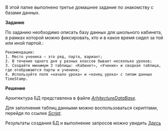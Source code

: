 В этой папке выполнено третье домашнее задание по знакомству с базами данных.

__Задание__

По заданию необходимо описать базу данных для школьного кабинета, в рамках которой можно фиксировать, кто и в какое время сидел за той или иной партой.:

    Рекомендации:
    1. Место ученика — это ряд, парта, вариант;
    2. В течение одного дня у разных классов бывает несколько уроков; 
    3. Создайте минимум 3 таблицы: «Кабинет», «Ученик» и сводная таблица, где отображаются парты и ученики;
    4. Используйте поля «начало урока» и «конец урока» с типом данных TimeStamp.

__Решение__

Архитектура БД представлена в файле [_ArhitectureDataBase_](ArhitectureDataBase.drawio.png).

Для заполнения таблиц данными можно воспользоваться скриптами, перейдя по ссылке [_Script_](Program.cs).

Результаты создания БД и выполнение запросов можно увидить [_Здесь_](Pg.png)
